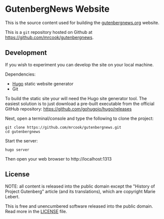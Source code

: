 # GutenbergNews Website

This is the source content used for building the [gutenbergnews.org](https://www.gutenbergnews.org) website.

This is a `git` repository hosted on Github at https://github.com/mrcook/gutenbergnews.


## Development

If you wish to experiment you can develop the site on your local machine.

Dependencies:

* [Hugo](https://gohugo.io) static website generator
* Git


To build the static site your will need the Hugo site generator tool. The
easiest solution is to just download a pre-built executable from the official
GitHub repository: https://github.com/gohugoio/hugo/releases

Next, open a terminal/console and type the following to clone the project:

    git clone https://github.com/mrcook/gutenbergnews.git
    cd gutenbergnews

Start the server:

    hugo server

Then open your web browser to http://localhost:1313


## License

NOTE: all content is released into the public domain except the
"History of Project Gutenberg" article (and its translations), which are
copyright Marie Lebert.

This is free and unencumbered software released into the public domain. Read more in the [LICENSE](LICENSE) file.
